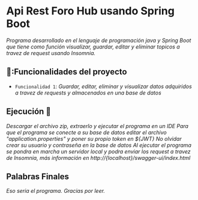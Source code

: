 # Api Rest Foro Hub usando Spring Boot
_Programa desarrollado en el lenguaje de programación java y Spring Boot que tiene como función visualizar, guardar, editar y eliminar topicos a travez de request usando Insomnia._
## 🔨:Funcionalidades del proyecto
- `Funcionalidad 1`: _Guardar, editar, eliminar y visualizar datos adquiridos a travez de requests y almacenados en una base de datos_
## Ejecución 🔧
_Descargar el archivo zip, extraerlo y ejecutar el programa en un IDE_
_Para que el programa se conecte a su base de datos editar el archivo "application.properties" y poner su propio token en ${JWT}_
_No olvidar crear su usuario y contraseña en la base de datos_
_Al ejecutar el programa se pondra en marcha un servidor local y podra enviar los request a travez de Insomnia, más información en http://{localhost}/swagger-ui/index.html_

## Palabras Finales
_Eso seria el programa. Gracias por leer._
